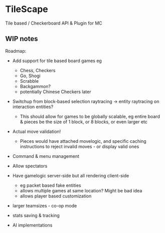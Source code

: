 # TileScape
Tile based / Checkerboard API &amp; Plugin for MC


## WIP notes
Roadmap:
- Add support for tile based board games eg
  - Chess, Checkers
  - Go, Shogi
  - Scrabble
  - Backgammon?
  - potentially Chinese Checkers later

- Switchup from block-based selection raytracing -> entity raytracing on interaction entities?
  - This should allow for games to be globally scalable, eg entire board & pieces be the size of 1 block, or 8 blocks, or even larger etc

- Actual move validation!
  - Pieces would have attached movelogic, and specific caching instructions to reject invalid moves - or display valid ones

- Command & menu management
- Allow spectators
- Have gamelogic server-side but all rendering client-side
  - eg packet based fake entities
  - allows multiple games at same location? Might be bad idea
  - allows player based customization

- larger teamsizes - co-op mode
- stats saving & tracking
- AI implementations
